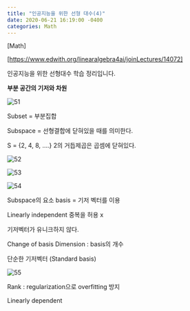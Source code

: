 ```yaml
---
title: "인공지능을 위한 선형 대수(4)"
date: 2020-06-21 16:19:00 -0400
categories: Math
---
```

[Math]

[https://www.edwith.org/linearalgebra4ai/joinLectures/14072] 

인공지능을 위한 선형대수 학습 정리입니다.

**부분 공간의 기저와 차원**

![51](https://user-images.githubusercontent.com/60867950/85219045-5d22e880-b3db-11ea-9e83-7adcf900879d.PNG)

Subset = 부분집합

Subspace = 선형결합에 닫혀있을 때를 의미한다.

S = {2, 4, 8, ….} 2의 거듭제곱은 곱셈에 닫혀있다.

![52](https://user-images.githubusercontent.com/60867950/85219047-601dd900-b3db-11ea-80f1-60a34d21a7b6.PNG)

![53](https://user-images.githubusercontent.com/60867950/85219050-60b66f80-b3db-11ea-8f1a-1d60d7b11a77.PNG)

![54](https://user-images.githubusercontent.com/60867950/85219051-61e79c80-b3db-11ea-94bc-0e5ee88ea01f.PNG)

Subspace의 요소 basis = 기저 벡터를 이용

Linearly independent 중복을 허용 x

기저벡터가 유니크하지 않다.

Change of basis
Dimension : basis의 개수

단순한 기저벡터 (Standard basis)


![55](https://user-images.githubusercontent.com/60867950/85219052-6318c980-b3db-11ea-9cc3-71d015b0ee86.PNG)

Rank : regularization으로 overfitting 방지

Linearly dependent 

